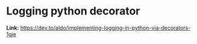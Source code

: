 # Logging python decorator

**Link:** https://dev.to/aldo/implementing-logging-in-python-via-decorators-1gje